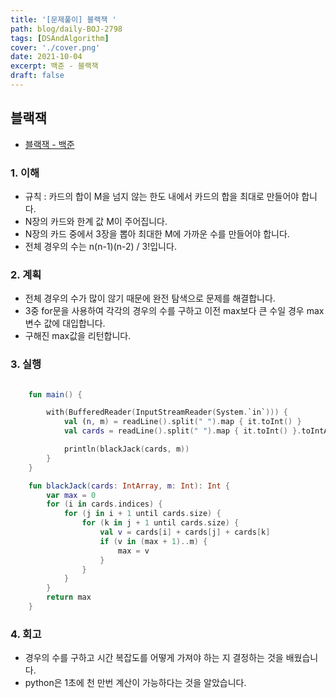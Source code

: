 ```yaml
---
title: '[문제풀이] 블랙잭 '
path: blog/daily-BOJ-2798
tags: [DSAndAlgorithm]
cover: './cover.png'
date: 2021-10-04
excerpt: 백준 - 블랙잭
draft: false
---
```


## 블랙잭

- [블랙잭 - 백준](https://www.acmicpc.net/problem/2798)

### 1. 이해

- 규칙 : 카드의 합이 M을 넘지 않는 한도 내에서 카드의 합을 최대로 만들어야 합니다.
- N장의 카드와 한계 값 M이 주어집니다.
- N장의 카드 중에서 3장을 뽑아 최대한 M에 가까운 수를 만들어야 합니다.
- 전체 경우의 수는 n(n-1)(n-2) / 3!입니다.

### 2. 계획

- 전체 경우의 수가 많이 않기 때문에 완전 탐색으로 문제를 해결합니다.
- 3중 for문을 사용하여 각각의 경우의 수를 구하고 이전 max보다 큰 수일 경우 max변수 값에 대입합니다.
- 구해진 max값을 리턴합니다.

### 3. 실행

```kotlin

    fun main() {

        with(BufferedReader(InputStreamReader(System.`in`))) {
            val (n, m) = readLine().split(" ").map { it.toInt() }
            val cards = readLine().split(" ").map { it.toInt() }.toIntArray()

            println(blackJack(cards, m))
        }
    }

    fun blackJack(cards: IntArray, m: Int): Int {
        var max = 0
        for (i in cards.indices) {
            for (j in i + 1 until cards.size) {
                for (k in j + 1 until cards.size) {
                    val v = cards[i] + cards[j] + cards[k]
                    if (v in (max + 1)..m) {
                        max = v
                    }
                }
            }
        }
        return max
    }

```

### 4. 회고

- 경우의 수를 구하고 시간 복잡도를 어떻게 가져야 하는 지 결정하는 것을 배웠습니다.
- python은 1초에 천 만번 계산이 가능하다는 것을 알았습니다.
